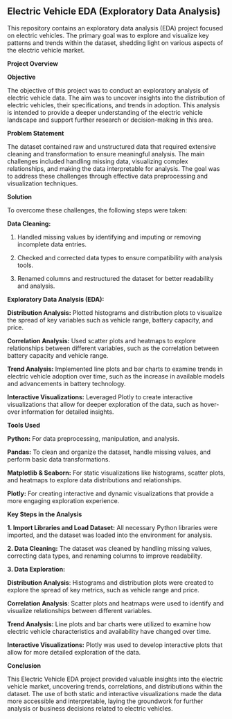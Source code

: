 ## Electric Vehicle EDA (Exploratory Data Analysis)
This repository contains an exploratory data analysis (EDA) project focused on electric vehicles. The primary goal was to explore and visualize key patterns and trends within the dataset, shedding light on various aspects of the electric vehicle market.

**Project Overview**

**Objective**

The objective of this project was to conduct an exploratory analysis of electric vehicle data. The aim was to uncover insights into the distribution of electric vehicles, their specifications, and trends in adoption. This analysis is intended to provide a deeper understanding of the electric vehicle landscape and support further research or decision-making in this area.

**Problem Statement**

The dataset contained raw and unstructured data that required extensive cleaning and transformation to ensure meaningful analysis. The main challenges included handling missing data, visualizing complex relationships, and making the data interpretable for analysis. The goal was to address these challenges through effective data preprocessing and visualization techniques.

**Solution**

To overcome these challenges, the following steps were taken:

**Data Cleaning:**

1. Handled missing values by identifying and imputing or removing incomplete data entries.

2. Checked and corrected data types to ensure compatibility with analysis tools.

3. Renamed columns and restructured the dataset for better readability and analysis.

**Exploratory Data Analysis (EDA):**

**Distribution Analysis:** Plotted histograms and distribution plots to visualize the spread of key variables such as vehicle range, battery capacity, and price.

**Correlation Analysis:** Used scatter plots and heatmaps to explore relationships between different variables, such as the correlation between battery capacity and vehicle range.

**Trend Analysis:** Implemented line plots and bar charts to examine trends in electric vehicle adoption over time, such as the increase in available models and advancements in battery technology.

**Interactive Visualizations:** Leveraged Plotly to create interactive visualizations that allow for deeper exploration of the data, such as hover-over information for detailed insights.

**Tools Used**

**Python:** For data preprocessing, manipulation, and analysis.

**Pandas:** To clean and organize the dataset, handle missing values, and perform basic data transformations.

**Matplotlib & Seaborn:** For static visualizations like histograms, scatter plots, and heatmaps to explore data distributions and relationships.

**Plotly:** For creating interactive and dynamic visualizations that provide a more engaging exploration experience.

**Key Steps in the Analysis**

**1. Import Libraries and Load Dataset:** All necessary Python libraries were imported, and the dataset was loaded into the environment for analysis.

**2. Data Cleaning:** The dataset was cleaned by handling missing values, correcting data types, and renaming columns to improve readability.

**3. Data Exploration:**

**Distribution Analysis**: Histograms and distribution plots were created to explore the spread of key metrics, such as vehicle range and price.

**Correlation Analysis**: Scatter plots and heatmaps were used to identify and visualize relationships between different variables.

**Trend Analysis:** Line plots and bar charts were utilized to examine how electric vehicle characteristics and availability have changed over time.

**Interactive Visualizations:** Plotly was used to develop interactive plots that allow for more detailed exploration of the data.

**Conclusion**

This Electric Vehicle EDA project provided valuable insights into the electric vehicle market, uncovering trends, correlations, and distributions within the dataset. The use of both static and interactive visualizations made the data more accessible and interpretable, laying the groundwork for further analysis or business decisions related to electric vehicles.
